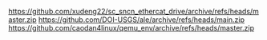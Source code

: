https://github.com/xudeng22/sc_sncn_ethercat_drive/archive/refs/heads/master.zip
https://github.com/DOI-USGS/ale/archive/refs/heads/main.zip
https://github.com/caodan4linux/qemu_env/archive/refs/heads/master.zip
